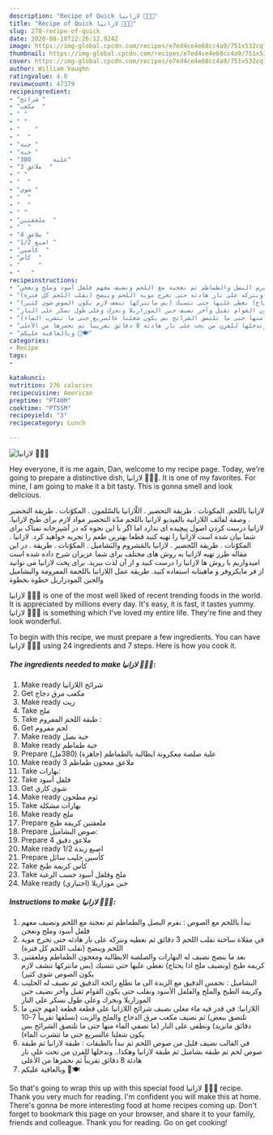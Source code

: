 ```yaml
---
description: "Recipe of Quick لازانيا 🌟👌🏻"
title: "Recipe of Quick لازانيا 🌟👌🏻"
slug: 278-recipe-of-quick
date: 2020-08-18T22:26:12.924Z
image: https://img-global.cpcdn.com/recipes/e7ed4ce4e68cc4a9/751x532cq70/الصورة-الرئيسية-لوصفةلازانيا-🌟👌🏻.jpg
thumbnail: https://img-global.cpcdn.com/recipes/e7ed4ce4e68cc4a9/751x532cq70/الصورة-الرئيسية-لوصفةلازانيا-🌟👌🏻.jpg
cover: https://img-global.cpcdn.com/recipes/e7ed4ce4e68cc4a9/751x532cq70/الصورة-الرئيسية-لوصفةلازانيا-🌟👌🏻.jpg
author: William Vaughn
ratingvalue: 4.8
reviewcount: 47379
recipeingredient:
- "شرائح "
- "مكعب  "
- " "
- " "
- "    "
- "  "
- "حبة "
- "حبة "
- "علبة      380"
- "3 ملاعق  "
- " "
- "  "
- "شوي "
- "  "
- "  "
- " "
- "ملعقتين  "
- "  "
- "4 ملاعق "
- "1/2 اصبع "
- "كأسين  "
- "كأس  "
- "     "
- "   "
recipeinstructions:
- "نبدأ باللحم مع الصوص : نفرم البصل والطماطم ثم نعجنة مع اللحم ونضيف معهم فلفل أسود وملح ونعجن"
- "في مقلاة ساخنة نقلب اللحم 3 دقائق ثم نغطيه ونتركه على نار هادئه حتى تخرج موية اللحم وينضج (نقلب اللحم كل فترة)"
- "بعد ما ينضج نضيف له البهارات والصلصة الايطالية ومعجون الطماطم وملعقتين كريمة طبخ (ونضيف ملح اذا يحتاج) نغطي عليها حتى تتسبك (بس مانتركها تنشف لازم يكون الصوص شوي كثير)"
- "البشاميل : نحمس الدقيق مع الزبدة الى ما تطلع رائحة الدقيق ثم نضيف له الحليب وكريمة الطبخ والملح والفلفل الأسود ونقلب حتى يكون القوام ثقيل وآخر نضيف جبن الموزاريلا ونحرك وعلى طول نسكر على النار"
- "اللازانيا: في قدر فيه ماء مغلي نضيف شرائح اللازانيا على قطعة قطعة (مهم حتى ما تلتصق ببعض) ثم نضيف مكعب مرق الدجاج والملح والزيت (نسلقها تقريباً 7-10 دقائق مانزيد) ونطفي على النار (ما نصفي الماء منها حتى ما تلتصق الشرائح بس يكون شغلنا عالسريع حتى ما تتشرب الماء)"
- "قي القالب نضيف قليل من صوص اللحم ثم نبدأ بالطبقات : طبقة لازانيا ثم طبقة صوص لحم ثم طبقة بشاميل ثم طبقة لازانيا وهكذا.. وندخلها للفرن من تحت على نار هادئة 8 دقائق تقريباً ثم نحمرها من الأعلى"
- "وبالعافية عليكم 🤍🍽"
categories:
- Recipe
tags:
- 

katakunci:  
nutrition: 276 calories
recipecuisine: American
preptime: "PT40M"
cooktime: "PT55M"
recipeyield: "3"
recipecategory: Lunch

---
```



![لازانيا 🌟👌🏻](https://img-global.cpcdn.com/recipes/e7ed4ce4e68cc4a9/751x532cq70/الصورة-الرئيسية-لوصفةلازانيا-🌟👌🏻.jpg)

Hey everyone, it is me again, Dan, welcome to my recipe page. Today, we're going to prepare a distinctive dish, لازانيا 🌟👌🏻. It is one of my favorites. For mine, I am going to make it a bit tasty. This is gonna smell and look delicious.

لازانيا باللحم. المكونات . طريقة التحضير . اللّازانيا بالسّلمون . المكوّنات . طريقة التحضير . وصفة لفائف اللازانية بالفيديو لازانيا باللحم مدّة التحضير مواد لازم برای طبخ لازانیا. لازانیا درست کردن اصول پیچیده ای ندارد اما اگر با این نحوه که در آشپزخانه نمناک برای شما بیان شده است لازانیا را تهیه کنید قطعا بهترین طعم را تجربه خواهید کرد. لازانيا . المكوّنات . طريقة التّحضير . لازانيا بالمَشروم والبَشاميل . المكوّنات . طريقة . در این مقاله طرز تهیه لازانیا به روش های مختلف برای شما عزیزان شرح داده شده است امیدواریم با روش ها لازانیا را درست کنید و از آن لذت ببرید. برای پخت لازانیا می توانید از فر مایکروفر و ماهیتابه استفاده کنید. طريقة عمل اللازانيا باللحمة المفرومة والبشاميل والجبن المودزاريل خطوة بخطوة

لازانيا 🌟👌🏻 is one of the most well liked of recent trending foods in the world. It is appreciated by millions every day. It's easy, it is fast, it tastes yummy. لازانيا 🌟👌🏻 is something which I've loved my entire life. They're fine and they look wonderful.


To begin with this recipe, we must prepare a few ingredients. You can have لازانيا 🌟👌🏻 using 24 ingredients and 7 steps. Here is how you cook it.

<!--inarticleads1-->

##### The ingredients needed to make لازانيا 🌟👌🏻:

1. Make ready شرائح اللازانيا
1. Get مكعب مرق دجاج
1. Make ready  زيت
1. Take  ملح
1. Take  طبقة اللحم المفروم :
1. Get  لحم مفروم
1. Make ready حبة بصل
1. Make ready حبة طماطم
1. Prepare علبة صلصة معكرونة ايطالية بالطماطم (جاهزة) (380مل)
1. Make ready 3 ملاعق معجون طماطم
1. Take  بهارات:
1. Take  فلفل أسود
1. Get شوي كاري
1. Make ready  ثوم مطحون
1. Take  بهارات مشكلة
1. Make ready  ملح
1. Prepare ملعقتين كريمة طبخ
1. Prepare  صوص البشاميل:
1. Prepare 4 ملاعق دقيق
1. Make ready 1/2 اصبع زبدة
1. Prepare كأسين حليب سائل
1. Take كأس كريمة طبخ
1. Take  ملح وفلفل أسود حسب الرغبة
1. Make ready  جبن موزاريلا (اختياري)




<!--inarticleads2-->

##### Instructions to make لازانيا 🌟👌🏻:

1. نبدأ باللحم مع الصوص : نفرم البصل والطماطم ثم نعجنة مع اللحم ونضيف معهم فلفل أسود وملح ونعجن
1. في مقلاة ساخنة نقلب اللحم 3 دقائق ثم نغطيه ونتركه على نار هادئه حتى تخرج موية اللحم وينضج (نقلب اللحم كل فترة)
1. بعد ما ينضج نضيف له البهارات والصلصة الايطالية ومعجون الطماطم وملعقتين كريمة طبخ (ونضيف ملح اذا يحتاج) نغطي عليها حتى تتسبك (بس مانتركها تنشف لازم يكون الصوص شوي كثير)
1. البشاميل : نحمس الدقيق مع الزبدة الى ما تطلع رائحة الدقيق ثم نضيف له الحليب وكريمة الطبخ والملح والفلفل الأسود ونقلب حتى يكون القوام ثقيل وآخر نضيف جبن الموزاريلا ونحرك وعلى طول نسكر على النار
1. اللازانيا: في قدر فيه ماء مغلي نضيف شرائح اللازانيا على قطعة قطعة (مهم حتى ما تلتصق ببعض) ثم نضيف مكعب مرق الدجاج والملح والزيت (نسلقها تقريباً 7-10 دقائق مانزيد) ونطفي على النار (ما نصفي الماء منها حتى ما تلتصق الشرائح بس يكون شغلنا عالسريع حتى ما تتشرب الماء)
1. قي القالب نضيف قليل من صوص اللحم ثم نبدأ بالطبقات : طبقة لازانيا ثم طبقة صوص لحم ثم طبقة بشاميل ثم طبقة لازانيا وهكذا.. وندخلها للفرن من تحت على نار هادئة 8 دقائق تقريباً ثم نحمرها من الأعلى
1. وبالعافية عليكم 🤍🍽




So that's going to wrap this up with this special food لازانيا 🌟👌🏻 recipe. Thank you very much for reading. I'm confident you will make this at home. There's gonna be more interesting food at home recipes coming up. Don't forget to bookmark this page on your browser, and share it to your family, friends and colleague. Thank you for reading. Go on get cooking!
